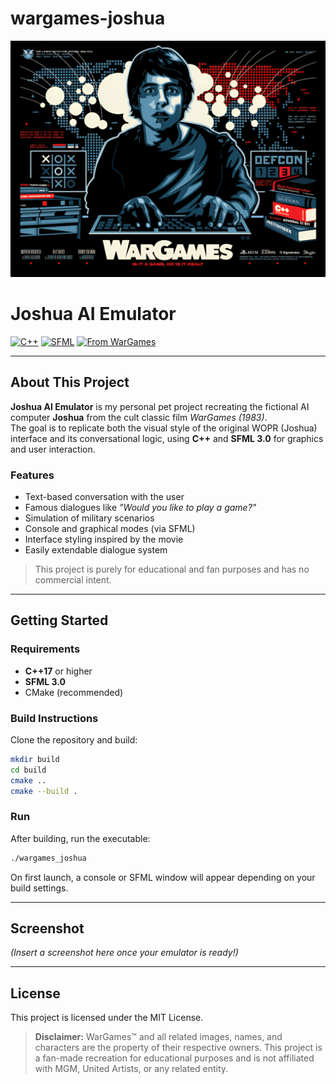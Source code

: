 
# wargames-joshua

![WarGames](./wargames.jpg)

# Joshua AI Emulator

[![C++](https://img.shields.io/badge/C%2B%2B-17-blue.svg)](https://en.cppreference.com/w/)
[![SFML](https://img.shields.io/badge/SFML-3.0-green.svg)](https://www.sfml-dev.org/)
[![From WarGames](https://img.shields.io/badge/From-WarGames-yellow.svg?logo=IMDb&logoColor=white)](https://www.imdb.com/title/tt0086567/)

---

## About This Project

**Joshua AI Emulator** is my personal pet project recreating the fictional AI computer **Joshua** from the cult classic film *WarGames (1983)*.  
The goal is to replicate both the visual style of the original WOPR (Joshua) interface and its conversational logic, using **C++** and **SFML 3.0** for graphics and user interaction.

### Features

- Text-based conversation with the user
- Famous dialogues like *"Would you like to play a game?"*
- Simulation of military scenarios
- Console and graphical modes (via SFML)
- Interface styling inspired by the movie
- Easily extendable dialogue system

> This project is purely for educational and fan purposes and has no commercial intent.

---

## Getting Started

### Requirements

- **C++17** or higher
- **SFML 3.0**
- CMake (recommended)

### Build Instructions

Clone the repository and build:

```bash
mkdir build
cd build
cmake ..
cmake --build .
````

### Run

After building, run the executable:

```bash
./wargames_joshua
```

On first launch, a console or SFML window will appear depending on your build settings.

---

## Screenshot

*(Insert a screenshot here once your emulator is ready!)*

---

## License

This project is licensed under the MIT License.

> **Disclaimer:** WarGames™ and all related images, names, and characters are the property of their respective owners. This project is a fan-made recreation for educational purposes and is not affiliated with MGM, United Artists, or any related entity.


